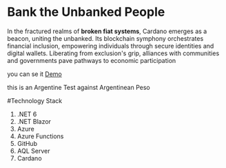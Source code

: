 # Bank the Unbanked People


In the fractured realms of **broken fiat systems**, Cardano emerges as a beacon, uniting the unbanked. Its blockchain symphony orchestrates financial inclusion, empowering individuals through secure identities and digital wallets. Liberating from exclusion's grip, alliances with communities and governments pave pathways to economic participation

you can se it [Demo](https://blue-field-0d777b910.4.azurestaticapps.net/home "Demo Url")

this is an Argentine Test against Argentinean Peso


#Technology Stack
1. .NET 6
1. .NET Blazor
2. Azure
3. Azure Functions
4. GitHub
5. AQL Server
6. Cardano
   
